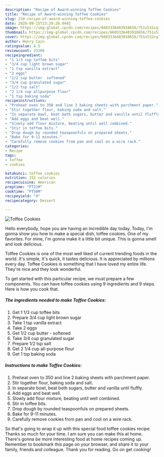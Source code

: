 ```yaml
---
description: "Recipe of Award-winning Toffee Cookies"
title: "Recipe of Award-winning Toffee Cookies"
slug: 210-recipe-of-award-winning-toffee-cookies
date: 2020-09-15T23:29:20.044Z
image: https://img-global.cpcdn.com/recipes/6603336403910656/751x532cq70/toffee-cookies-recipe-main-photo.jpg
thumbnail: https://img-global.cpcdn.com/recipes/6603336403910656/751x532cq70/toffee-cookies-recipe-main-photo.jpg
cover: https://img-global.cpcdn.com/recipes/6603336403910656/751x532cq70/toffee-cookies-recipe-main-photo.jpg
author: Henry Cain
ratingvalue: 4.5
reviewcount: 25208
recipeingredient:
- "1 1/3 cup toffee bits"
- "3/4 cup light brown sugar"
- "1 tsp vanilla extract"
- "2 eggs"
- "1/2 cup butter  softened"
- "3/4 cup granulated sugar"
- "1/2 tsp salt"
- "2 1/4 cup allpurpose flour"
- "1 tsp baking soda"
recipeinstructions:
- "Preheat oven to 350 and line 2 baking sheets with parchment paper."
- "Stir together flour, baking soda and salt."
- "In separate bowl, beat both sugars, butter and vanilla until fluffly."
- "Add eggs and beat well."
- "Slowly add flour mixture, beating until well combined."
- "Stir in toffee bits."
- "Drop dough by rounded teaspoonfuls on prepared sheets."
- "Bake for 9-11 minutes."
- "Carefully remove cookies from pan and cool on a wire rack."
categories:
- Recipe
tags:
- toffee
- cookies

katakunci: toffee cookies 
nutrition: 152 calories
recipecuisine: American
preptime: "PT21M"
cooktime: "PT50M"
recipeyield: "4"
recipecategory: Dessert

---
```



![Toffee Cookies](https://img-global.cpcdn.com/recipes/6603336403910656/751x532cq70/toffee-cookies-recipe-main-photo.jpg)

Hello everybody, hope you are having an incredible day today. Today, I'm gonna show you how to make a special dish, toffee cookies. One of my favorites. For mine, I'm gonna make it a little bit unique. This is gonna smell and look delicious.



Toffee Cookies is one of the most well liked of current trending foods in the world. It's simple, it's quick, it tastes delicious. It is appreciated by millions every day. Toffee Cookies is something that I have loved my entire life. They're nice and they look wonderful.


To get started with this particular recipe, we must prepare a few components. You can have toffee cookies using 9 ingredients and 9 steps. Here is how you cook that.

<!--inarticleads1-->

##### The ingredients needed to make Toffee Cookies:

1. Get 1 1/3 cup toffee bits
1. Prepare 3/4 cup light brown sugar
1. Take 1 tsp vanilla extract
1. Take 2 eggs
1. Get 1/2 cup butter - softened
1. Take 3/4 cup granulated sugar
1. Prepare 1/2 tsp salt
1. Get 2 1/4 cup all-purpose flour
1. Get 1 tsp baking soda




<!--inarticleads2-->

##### Instructions to make Toffee Cookies:

1. Preheat oven to 350 and line 2 baking sheets with parchment paper.
1. Stir together flour, baking soda and salt.
1. In separate bowl, beat both sugars, butter and vanilla until fluffly.
1. Add eggs and beat well.
1. Slowly add flour mixture, beating until well combined.
1. Stir in toffee bits.
1. Drop dough by rounded teaspoonfuls on prepared sheets.
1. Bake for 9-11 minutes.
1. Carefully remove cookies from pan and cool on a wire rack.




So that's going to wrap it up with this special food toffee cookies recipe. Thanks so much for your time. I am sure you can make this at home. There's gonna be more interesting food at home recipes coming up. Remember to bookmark this page on your browser, and share it to your family, friends and colleague. Thank you for reading. Go on get cooking!
